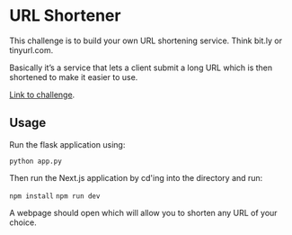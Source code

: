 # URL Shortener

This challenge is to build your own URL shortening service. Think bit.ly or tinyurl.com.

Basically it’s a service that lets a client submit a long URL which is then shortened to make it easier to use.
  
[Link to challenge](https://codingchallenges.fyi/challenges/challenge-url-shortener).


## Usage
Run the flask application using:

```python app.py```

Then run the Next.js application by cd'ing into the directory and run:

```npm install```
```npm run dev```

A webpage should open which will allow you to shorten any URL of your choice.



